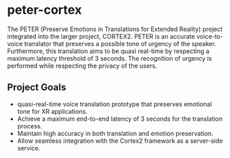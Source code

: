 # peter-cortex
The PETER (Preserve Emotions in Translations for Extended Reality) project integrated into the larger project, CORTEX2. PETER is an accurate voice-to-voice translator that preserves a possible tone of urgency of the speaker. Furthermore, this translation aims to be quasi real-time by respecting a maximum latency threshold of 3 seconds. The recognition of urgency is performed while respecting the privacy of the users. 

## Project Goals
- quasi-real-time voice translation prototype that preserves emotional tone for XR 
applications.
- Achieve a maximum end-to-end latency of 3 seconds for the translation process.
- Maintain high accuracy in both translation and emotion preservation.
- Allow seamless integration with the Cortex2 framework as a server-side service.


